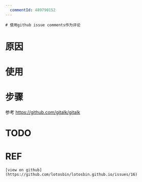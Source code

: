 ```yaml
---
  commentId: 489790152
---
```

    # 使用github issue comments作为评论 
 # 原因
# 使用
# 步骤
参考 https://github.com/gitalk/gitalk
# TODO
# REF

    
    [view on github](https://github.com/lotosbin/lotosbin.github.io/issues/16)
    